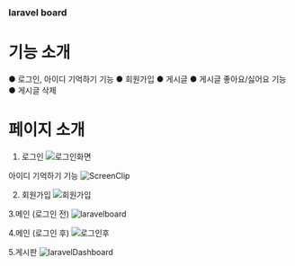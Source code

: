 ### laravel board ###

# 기능 소개
  ● 로그인, 아이디 기억하기 기능
  ● 회원가입
  ● 게시글 
  ● 게시글 좋아요/싫어요 기능
  ● 게시글 삭제
  
  
# 페이지 소개


1. 로그인 
![로그인화면](https://user-images.githubusercontent.com/37561568/125782471-21c744c0-29e2-4d5f-a338-2ac95e823cf5.JPG)

아이디 기억하기 기능
![ScreenClip](https://user-images.githubusercontent.com/37561568/125783182-a83beb6a-b158-4db4-b838-1c1e6fcef6ec.png)


2. 회원가입
![회원가입](https://user-images.githubusercontent.com/37561568/125782545-87328b39-f72d-452c-b18e-5eef11ae70cb.png)


3.메인 (로그인 전)
![laravelboard](https://user-images.githubusercontent.com/37561568/125781854-f50cbc1a-151c-4d9f-a2e0-a3df81020dea.JPG)


4.메인 (로그인 후)
![로그인후](https://user-images.githubusercontent.com/37561568/125782228-acbd3ccc-908c-4b4e-8fd3-2ed0cf440c76.png)


5.게시판
![laravelDashboard](https://user-images.githubusercontent.com/37561568/125782398-7289aae3-8a5e-4e30-a090-88a55f5696a5.JPG)




  
  
  
  
